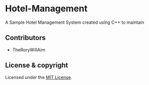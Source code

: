 # Hotel-Management

A Sample Hotel Management System created using C++ to maintain

## Contributors

- TheRoryWillAim

## License  & copyright

Licensed under the [MIT License](LICENSE). 
